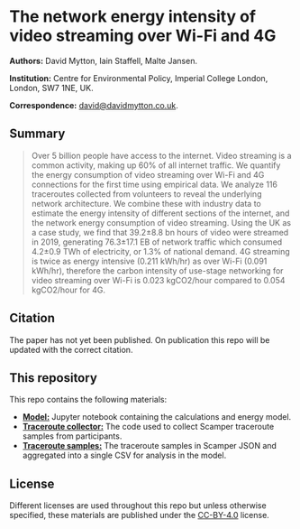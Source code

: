 # The network energy intensity of video streaming over Wi-Fi and 4G

**Authors:** David Mytton, Iain Staffell, Malte Jansen.

**Institution:** Centre for Environmental Policy, Imperial College London,
London, SW7 1NE, UK.

**Correspondence:** <david@davidmytton.co.uk>.

## Summary

> Over 5 billion people have access to the internet. Video streaming is a common activity, making up 60% of all internet traffic. We quantify the energy consumption of video streaming over Wi-Fi and 4G connections for the first time using empirical data. We analyze 116 traceroutes collected from volunteers to reveal the underlying network architecture. We combine these with industry data to estimate the energy intensity of different sections of the internet, and the network energy consumption of video streaming. Using the UK as a case study, we find that 39.2±8.8 bn hours of video were streamed in 2019, generating 76.3±17.1 EB of network traffic which consumed 4.2±0.9 TWh of electricity, or 1.3% of national demand. 4G streaming is twice as energy intensive (0.211 kWh/hr) as over Wi-Fi (0.091 kWh/hr), therefore the carbon intensity of use-stage networking for video streaming over Wi-Fi is 0.023 kgCO2/hour compared to 0.054 kgCO2/hour for 4G.

## Citation

The paper has not yet been published. On publication this repo will be updated
with the correct citation.

## This repository

This repo contains the following materials:

* [**Model:**](/model/) Jupyter notebook containing the calculations and energy
  model.
* [**Traceroute collector:**](/traceroute-collector/) The code used to collect
  Scamper traceroute samples from participants.
* [**Traceroute samples:**](/traceroute-samples/) The traceroute samples in
  Scamper JSON and aggregated into a single CSV for analysis in the model.

## License

Different licenses are used throughout this repo but unless otherwise
specified, these materials are published under the
[CC-BY-4.0](https://creativecommons.org/licenses/by/4.0/) license.
